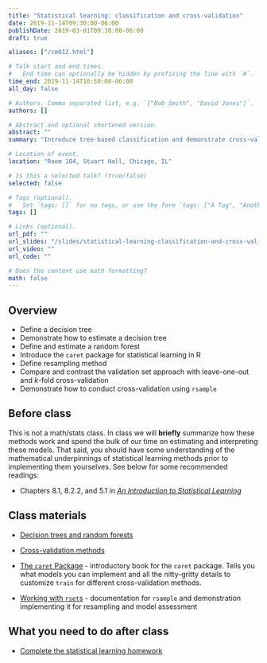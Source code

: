 ```yaml
---
title: "Statistical learning: classification and cross-validation"
date: 2019-11-14T09:30:00-06:00
publishDate: 2019-03-01T09:30:00-06:00
draft: true

aliases: ["/cm012.html"]

# Talk start and end times.
#   End time can optionally be hidden by prefixing the line with `#`.
time_end: 2019-11-14T10:50:00-06:00
all_day: false

# Authors. Comma separated list, e.g. `["Bob Smith", "David Jones"]`.
authors: []

# Abstract and optional shortened version.
abstract: ""
summary: "Introduce tree-based classification and demonstrate cross-validation."

# Location of event.
location: "Room 104, Stuart Hall, Chicago, IL"

# Is this a selected talk? (true/false)
selected: false

# Tags (optional).
#   Set `tags: []` for no tags, or use the form `tags: ["A Tag", "Another Tag"]` for one or more tags.
tags: []

# Links (optional).
url_pdf: ""
url_slides: "/slides/statistical-learning-classification-and-cross-validation/"
url_video: ""
url_code: ""

# Does the content use math formatting?
math: false
---
```




## Overview

* Define a decision tree
* Demonstrate how to estimate a decision tree
* Define and estimate a random forest
* Introduce the `caret` package for statistical learning in R
* Define resampling method
* Compare and contrast the validation set approach with leave-one-out and $k$-fold cross-validation
* Demonstrate how to conduct cross-validation using `rsample`

## Before class

This is not a math/stats class. In class we will **briefly** summarize how these methods work and spend the bulk of our time on estimating and interpreting these models. That said, you should have some understanding of the mathematical underpinnings of statistical learning methods prior to implementing them yourselves. See below for some recommended readings:

* Chapters 8.1, 8.2.2, and 5.1 in [*An Introduction to Statistical Learning*](http://link.springer.com.proxy.uchicago.edu/book/10.1007%2F978-1-4614-7138-7)

## Class materials

* [Decision trees and random forests](/notes/decision-trees/)
* [Cross-validation methods](/notes/cross-validation/)

* [The `caret` Package](https://topepo.github.io/caret/) - introductory book for the `caret` package. Tells you what models you can implement and all the nitty-gritty details to customize `train` for different cross-validation methods.
* [Working with `rset`s](https://tidymodels.github.io/rsample/articles/Working_with_rsets.html) - documentation for `rsample` and demonstration implementing it for resampling and model assessment

## What you need to do after class

* [Complete the statistical learning homework](/homework/statistical-learning/)
